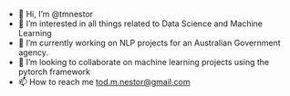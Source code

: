- 👋 Hi, I’m @tmnestor
- 👀 I’m interested in all things related to Data Science and Machine Learning
- 🌱 I’m currently working on NLP projects for an Australian Government agency.
- 💞️ I’m looking to collaborate on machine learning projects using the pytorch framework
- 📫 How to reach me tod.m.nestor@gmail.com

<!---
tmnestor/tmnestor is a ✨ special ✨ repository because its `README.md` (this file) appears on your GitHub profile.
You can click the Preview link to take a look at your changes.
--->

